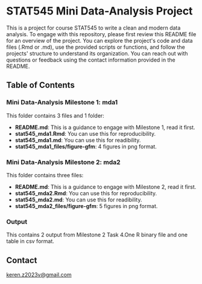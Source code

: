 # STAT545 Mini Data-Analysis Project
This is a project for course STAT545 to write a clean and modern data analysis. To engage with this repository, please first review this README file for an overview of the project. You can explore the project's code and data files (.Rmd or .md), use the provided scripts or functions, and follow the projects' structure to understand its organization. You can reach out with questions or feedback using the contact information provided in the README.
## Table of Contents
### Mini Data-Analysis Milestone 1: mda1
This folder contains 3 files and 1 folder:
- **README.md**: This is a guidance to engage with Milestone 1, read it first.
- **stat545_mda1.Rmd**: You can use this for reproducibility.
- **stat545_mda1.md**: You can use this for readibility.
- **stat545_mda1_files/figure-gfm**:  4 figures in png format.

### Mini Data-Analysis Milestone 2: mda2
This folder contains three files:
- **README.md**: This is a guidance to engage with Milestone 2, read it first.
- **stat545_mda2.Rmd**: You can use this for reproducibility.
- **stat545_mda2.md**: You can use this for readibility.
- **stat545_mda2_files/figure-gfm**:  5 figures in png format.

### Output
This contains 2 output from Milestone 2 Task 4.One R binary file and one table in csv format.

## Contact
keren.z2023v@gmail.com
